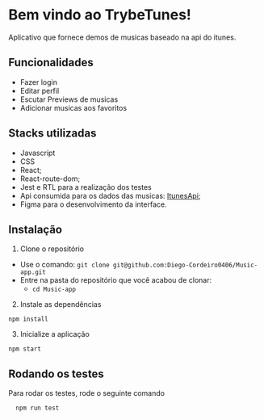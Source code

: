 
# Bem vindo ao TrybeTunes!

Aplicativo que fornece demos de musicas baseado na api do itunes.


## Funcionalidades

- Fazer login
- Editar perfil
- Escutar Previews de musicas
- Adicionar musicas aos favoritos


## Stacks utilizadas

- Javascript
- CSS
- React;
- React-route-dom;
- Jest e RTL para a realização dos testes
- Api consumida para os dados das musicas: [ItunesApi](https://developer.apple.com/documentation/applemusicapi//);
- Figma para o desenvolvimento da interface.


## Instalação

1. Clone o repositório

  - Use o comando: `git clone git@github.com:Diego-Cordeiro0406/Music-app.git`
  - Entre na pasta do repositório que você acabou de clonar:
    - `cd Music-app`

  2. Instale as dependências

    npm install

  3. Inicialize a aplicação
  
    npm start
    
## Rodando os testes

Para rodar os testes, rode o seguinte comando

```bash
  npm run test
```
